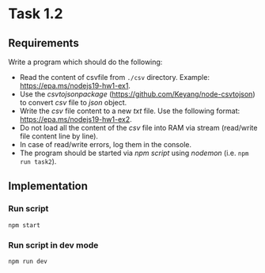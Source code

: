 # Task 1.2

## Requirements

Write a program which should do the following:
- Read the content of csvfile from `./csv` directory. Example: https://epa.ms/nodejs19-hw1-ex1.
- Use the *csvtojsonpackage* (https://github.com/Keyang/node-csvtojson) to convert *csv* file to *json* object.
- Write the *csv* file content to a new *txt* file. Use the following format: https://epa.ms/nodejs19-hw1-ex2.
- Do not load all the content of the *csv* file into RAM via stream (read/write file content line by line).
- In case of read/write errors, log them in the console.
- The program should be started via *npm script* using *nodemon* (i.e. `npm run task2`).


## Implementation

### Run script

`npm start`

### Run script in dev mode

`npm run dev`

